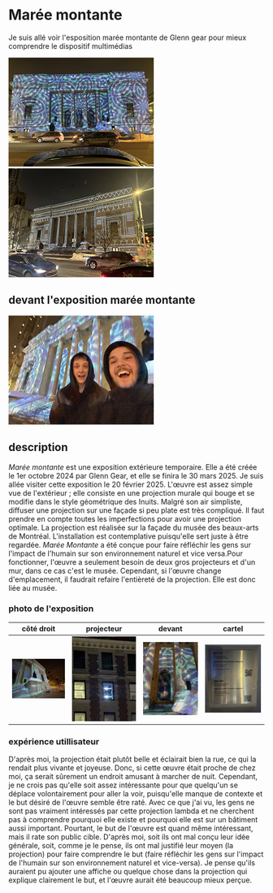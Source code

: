 # Marée montante

Je suis allé voir l'esposition marée montante de Glenn gear pour mieux comprendre le dispositif multimédias

 ![photo](media/enssemble_glenn_gear_LB.png) ![photo](media/devant_de_cote_glenn_gear_LB.png)

## devant l'exposition marée montante

![photo](media/devant_glenn_gear_LB.png)

## description

*Marée montante* est une exposition extérieure temporaire. Elle a été créée le 1er octobre 2024 par Glenn Gear, et elle se finira le 30 mars 2025. Je suis allée visiter cette exposition le 20 février 2025. L'œuvre est assez simple vue de l'extérieur ; elle consiste en une projection murale qui bouge et se modifie dans le style géométrique des Inuits. Malgré son air simpliste, diffuser une projection sur une façade si peu plate est très compliqué. Il faut prendre en compte toutes les imperfections pour avoir une projection optimale. La projection est réalisée sur la façade du musée des beaux-arts de Montréal. L'installation est contemplative puisqu'elle sert juste à être regardée. *Marée Montante* a été conçue pour faire réfléchir les gens sur l'impact de l'humain sur son environnement naturel et vice versa.Pour fonctionner, l'œuvre a seulement besoin de deux gros projecteurs et d'un mur, dans ce cas c'est le musée. Cependant, si l'œuvre change d'emplacement, il faudrait refaire l'entièreté de la projection. Elle est donc liée au musée.

### photo de l'exposition

côté droit  |  projecteur |  devant  |  cartel  
:-------------------------:|:-------------------------:|:-------------------------:|:-------------------------:
![photo](media/cote_droit_glenn_gear_LB.png)|![photo](media/projecteur_05_glenn_gear_LB.png)|![photo](media/devant_proche_glenn_gear_LB.png)|![photo](media/affiche_glenn_gear_LB.png)


### expérience utillisateur 

D'après moi, la projection était plutôt belle et éclairait bien la rue, ce qui la rendait plus vivante et joyeuse. Donc, si cette œuvre était proche de chez moi, ça serait sûrement un endroit amusant à marcher de nuit. Cependant, je ne crois pas qu'elle soit assez intéressante pour que quelqu'un se déplace volontairement pour aller la voir, puisqu'elle manque de contexte et le but désiré de l'œuvre semble être raté. Avec ce que j'ai vu, les gens ne sont pas vraiment intéressés par cette projection lambda et ne cherchent pas à comprendre pourquoi elle existe et pourquoi elle est sur un bâtiment aussi important. Pourtant, le but de l'œuvre est quand même intéressant, mais il rate son public cible. D'après moi, soit ils ont mal conçu leur idée générale, soit, comme je le pense, ils ont mal justifié leur moyen (la projection) pour faire comprendre le but (faire réfléchir les gens sur l'impact de l'humain sur son environnement naturel et vice-versa). Je pense qu'ils auraient pu ajouter une affiche ou quelque chose dans la projection qui explique clairement le but, et l'œuvre aurait été beaucoup mieux perçue.

